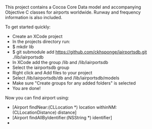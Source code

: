 This project contains a Cocoa Core Data model and accompanying Objective C classes for airports worldwide. Runway and frequency information is also included. 

To get started quickly:

* Create an XCode project
* In the projects directory run:
* $ mkdir lib
* $ git submodule add https://github.com/ckhsponge/iairportsdb.git ./lib/iairportsdb
* In XCode add the group /lib and /lib/iairportsdb
* Select the iairportsdb group
* Right click and Add files to your project
* Select /lib/iairportsdb/db and /lib/iairportsdb/models
* Make sure "Create groups for any added folders" is selected
* You are done!

Now you can find airport using:
* [Airport findNear:(CLLocation *) location withinNM:(CLLocationDistance) distance]
* [Airport findAllByIdentifier:(NSString *) identifier]
*

